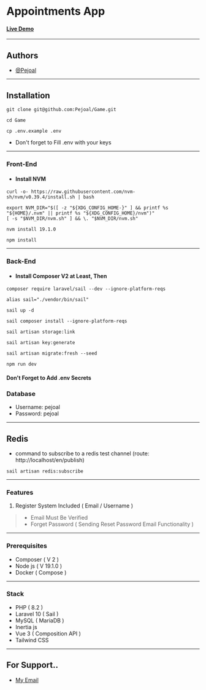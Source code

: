 # Appointments App

#### [Live Demo](http://)

---

## Authors

- [@Pejoal](https://www.github.com/Pejoal)

---

## Installation

```shell
git clone git@github.com:Pejoal/Game.git
```

```shell
cd Game
```

```shell
cp .env.example .env
```

- Don't forget to Fill .env with your keys

---

### Front-End

- #### Install NVM
```shell
curl -o- https://raw.githubusercontent.com/nvm-sh/nvm/v0.39.4/install.sh | bash
```

```shell
export NVM_DIR="$([ -z "${XDG_CONFIG_HOME-}" ] && printf %s "${HOME}/.nvm" || printf %s "${XDG_CONFIG_HOME}/nvm")"
[ -s "$NVM_DIR/nvm.sh" ] && \. "$NVM_DIR/nvm.sh"
```

```shell
nvm install 19.1.0
```


```shell
npm install
```

---

### Back-End

- #### Install Composer V2 at Least, Then


```shell
composer require laravel/sail --dev --ignore-platform-reqs
```

```shell
alias sail="./vendor/bin/sail"
```

```shell
sail up -d
```

```shell
sail composer install --ignore-platform-reqs
```


```shell
sail artisan storage:link
```

```shell
sail artisan key:generate
```

```shell
sail artisan migrate:fresh --seed
```

```shell
npm run dev
```

#### Don't Forget to Add .env Secrets

### Database

- Username: pejoal
- Password: pejoal

---

## Redis

- command to subscribe to a redis test channel (route: http://localhost/en/publish)
```shell
sail artisan redis:subscribe
```

---

### Features

1. Register System Included ( Email / Username )
> - Email Must Be Verified
> - Forget Password ( Sending Reset Password Email Functionality )

---

### Prerequisites

- Composer ( V 2 )
- Node js ( V 19.1.0 )
- Docker ( Compose )

---

### Stack

- PHP ( 8.2 )
- Laravel 10 ( Sail )
- MySQL ( MariaDB )
- Inertia js
- Vue 3 ( Composition API )
- Tailwind CSS

---

## For Support.. 

- [My Email](pejoal.official@gmail.com)
